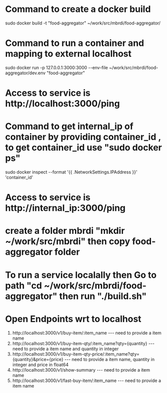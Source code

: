 # Command to create a docker build
sudo docker build -t "food-aggregator" ~/work/src/mbrdi/food-aggregator/

# Command to run a container and mapping to external localhost 
sudo docker run -p 127.0.0.1:3000:3000 --env-file ~/work/src/mbrdi/food-aggregator/dev.env "food-aggregator"

# Access to service is http://localhost:3000/ping

# Command to get internal_ip of container by providing container_id , to get container_id use "sudo docker ps" 
sudo docker inspect --format '{{ .NetworkSettings.IPAddress }}' 'container_id'

# Access to service is http://internal_ip:3000/ping

# create a folder mbrdi "mkdir ~/work/src/mbrdi" then copy food-aggregator folder
# To run a service localally then Go to path "cd ~/work/src/mbrdi/food-aggregator" then run "./build.sh"  

# Open Endpoints wrt to localhost
1. http://localhost:3000/v1/buy-item/:item_name --- need to provide a item name
2. http://localhost:3000/v1/buy-item-qty/:item_name?qty={quantity} --- need to provide a item name and quantity in integer
3. http://localhost:3000/v1/buy-item-qty-price/:item_name?qty={quantity}&price={price} --- need to provide a item name, quantity in integer and price in float64
4. http://localhost:3000/v1/show-summary --- need to provide a item name
5. http://localhost:3000/v1/fast-buy-item/:item_name --- need to provide a item name